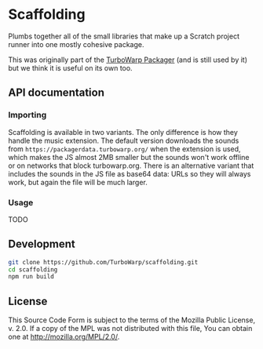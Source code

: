 # Scaffolding

Plumbs together all of the small libraries that make up a Scratch project runner into one mostly cohesive package.

This was originally part of the [TurboWarp Packager](https://packager.turbowarp.org/) (and is still used by it) but we think it is useful on its own too.

## API documentation

### Importing

Scaffolding is available in two variants. The only difference is how they handle the music extension. The default version downloads the sounds from `https://packagerdata.turbowarp.org/` when the extension is used, which makes the JS almost 2MB smaller but the sounds won't work offline or on networks that block turbowarp.org. There is an alternative variant that includes the sounds in the JS file as base64 data: URLs so they will always work, but again the file will be much larger.

### Usage

TODO

## Development

```bash
git clone https://github.com/TurboWarp/scaffolding.git
cd scaffolding
npm run build
```

## License

This Source Code Form is subject to the terms of the Mozilla Public License, v. 2.0. If a copy of the MPL was not distributed with this file, You can obtain one at http://mozilla.org/MPL/2.0/.
